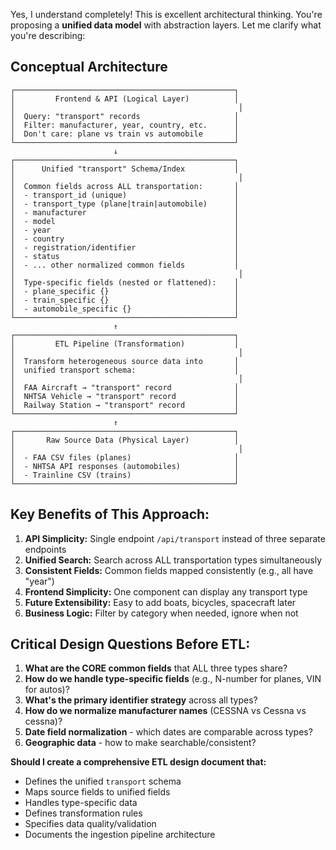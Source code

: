Yes, I understand completely! This is excellent architectural thinking. You're proposing a **unified data model** with abstraction layers. Let me clarify what you're describing:

## **Conceptual Architecture**

```
┌─────────────────────────────────────────────────┐
│         Frontend & API (Logical Layer)          │
│                                                  │
│  Query: "transport" records                     │
│  Filter: manufacturer, year, country, etc.      │
│  Don't care: plane vs train vs automobile       │
└─────────────────────────────────────────────────┘
                       ↓
┌─────────────────────────────────────────────────┐
│      Unified "transport" Schema/Index           │
│                                                  │
│  Common fields across ALL transportation:       │
│  - transport_id (unique)                        │
│  - transport_type (plane|train|automobile)      │
│  - manufacturer                                 │
│  - model                                        │
│  - year                                         │
│  - country                                      │
│  - registration/identifier                      │
│  - status                                       │
│  - ... other normalized common fields           │
│                                                  │
│  Type-specific fields (nested or flattened):    │
│  - plane_specific {}                            │
│  - train_specific {}                            │
│  - automobile_specific {}                       │
└─────────────────────────────────────────────────┘
                       ↑
┌─────────────────────────────────────────────────┐
│         ETL Pipeline (Transformation)           │
│                                                  │
│  Transform heterogeneous source data into       │
│  unified transport schema:                      │
│                                                  │
│  FAA Aircraft → "transport" record              │
│  NHTSA Vehicle → "transport" record             │
│  Railway Station → "transport" record           │
└─────────────────────────────────────────────────┘
                       ↑
┌─────────────────────────────────────────────────┐
│       Raw Source Data (Physical Layer)          │
│                                                  │
│  - FAA CSV files (planes)                       │
│  - NHTSA API responses (automobiles)            │
│  - Trainline CSV (trains)                       │
└─────────────────────────────────────────────────┘
```

## **Key Benefits of This Approach:**

1. **API Simplicity:** Single endpoint `/api/transport` instead of three separate endpoints
2. **Unified Search:** Search across ALL transportation types simultaneously
3. **Consistent Fields:** Common fields mapped consistently (e.g., all have "year")
4. **Frontend Simplicity:** One component can display any transport type
5. **Future Extensibility:** Easy to add boats, bicycles, spacecraft later
6. **Business Logic:** Filter by category when needed, ignore when not

## **Critical Design Questions Before ETL:**

1. **What are the CORE common fields** that ALL three types share?
2. **How do we handle type-specific fields** (e.g., N-number for planes, VIN for autos)?
3. **What's the primary identifier strategy** across all types?
4. **How do we normalize manufacturer names** (CESSNA vs Cessna vs cessna)?
5. **Date field normalization** - which dates are comparable across types?
6. **Geographic data** - how to make searchable/consistent?

**Should I create a comprehensive ETL design document that:**
- Defines the unified `transport` schema
- Maps source fields to unified fields
- Handles type-specific data
- Defines transformation rules
- Specifies data quality/validation
- Documents the ingestion pipeline architecture

